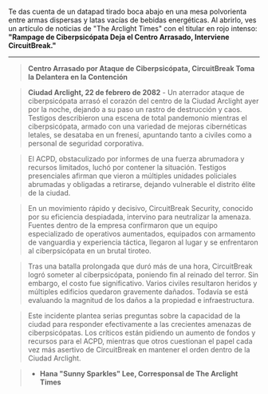 Te das cuenta de un datapad tirado boca abajo en una mesa polvorienta entre armas dispersas y latas vacías de bebidas energéticas. Al abrirlo, ves un artículo de noticias de "The Arclight Times" con el titular en rojo intenso: **"Rampage de Ciberpsicópata Deja el Centro Arrasado, Interviene CircuitBreak."**

---

> **Centro Arrasado por Ataque de Ciberpsicópata, CircuitBreak Toma la Delantera en la Contención**

> **Ciudad Arclight, 22 de febrero de 2082** - Un aterrador ataque de ciberpsicópata arrasó el corazón del centro de la Ciudad Arclight ayer por la noche, dejando a su paso un rastro de destrucción y caos. Testigos describieron una escena de total pandemonio mientras el ciberpsicópata, armado con una variedad de mejoras cibernéticas letales, se desataba en un frenesí, apuntando tanto a civiles como a personal de seguridad corporativa.

> El ACPD, obstaculizado por informes de una fuerza abrumadora y recursos limitados, luchó por contener la situación. Testigos presenciales afirman que vieron a múltiples unidades policiales abrumadas y obligadas a retirarse, dejando vulnerable el distrito élite de la ciudad.

> En un movimiento rápido y decisivo, CircuitBreak Security, conocido por su eficiencia despiadada, intervino para neutralizar la amenaza. Fuentes dentro de la empresa confirmaron que un equipo especializado de operativos aumentados, equipados con armamento de vanguardia y experiencia táctica, llegaron al lugar y se enfrentaron al ciberpsicópata en un brutal tiroteo.

> Tras una batalla prolongada que duró más de una hora, CircuitBreak logró someter al ciberpsicópata, poniendo fin al reinado del terror. Sin embargo, el costo fue significativo. Varios civiles resultaron heridos y múltiples edificios quedaron gravemente dañados. Todavía se está evaluando la magnitud de los daños a la propiedad e infraestructura.

> Este incidente plantea serias preguntas sobre la capacidad de la ciudad para responder efectivamente a las crecientes amenazas de ciberpsicópatas. Los críticos están pidiendo un aumento de fondos y recursos para el ACPD, mientras que otros cuestionan el papel cada vez más asertivo de CircuitBreak en mantener el orden dentro de la Ciudad Arclight.

> - **Hana "Sunny Sparkles" Lee, Corresponsal de The Arclight Times**
